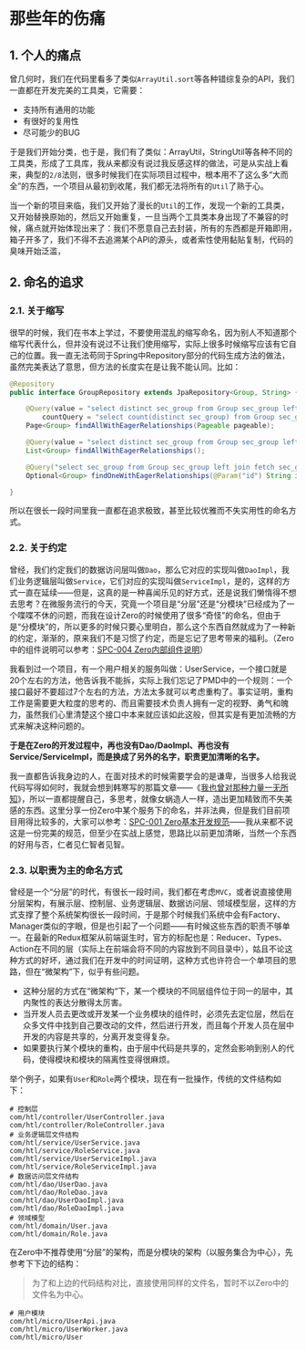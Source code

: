 # 那些年的伤痛

## 1. 个人的痛点

曾几何时，我们在代码里看多了类似`ArrayUtil.sort`等各种错综复杂的API，我们一直都在开发完美的工具类，它需要：

* 支持所有通用的功能
* 有很好的复用性
* 尽可能少的BUG

于是我们开始分类，也于是，我们有了类似：ArrayUtil，StringUtil等各种不同的工具类，形成了工具库，我从来都没有说过我反感这样的做法，可是从实战上看来，典型的`2/8`法则，很多时候我们在实际项目过程中，根本用不了这么多“大而全”的东西，一个项目从最初到收尾，我们都无法将所有的`Util`了熟于心。

当一个新的项目来临，我们又开始了漫长的`Util`的工作，发现一个新的工具类，又开始替换原始的，然后又开始重复，一旦当两个工具类本身出现了不兼容的时候，痛点就开始体现出来了：我们不愿意自己去封装，所有的东西都是开箱即用，箱子开多了，我们不得不去追溯某个API的源头，或者索性使用黏贴复制，代码的臭味开始泛滥，

## 2. 命名的追求

### 2.1. 关于缩写

很早的时候，我们在书本上学过，不要使用混乱的缩写命名，因为别人不知道那个缩写代表什么，但并没有说过不让我们使用缩写，实际上很多时候缩写应该有它自己的位置。我一直无法苟同于Spring中Repository部分的代码生成方法的做法，虽然完美表达了意思，但方法的长度实在是让我不能认同。比如：

```java
@Repository
public interface GroupRepository extends JpaRepository<Group, String> {

    @Query(value = "select distinct sec_group from Group sec_group left join fetch sec_group.users",
        countQuery = "select count(distinct sec_group) from Group sec_group")
    Page<Group> findAllWithEagerRelationships(Pageable pageable);

    @Query(value = "select distinct sec_group from Group sec_group left join fetch sec_group.users")
    List<Group> findAllWithEagerRelationships();

    @Query("select sec_group from Group sec_group left join fetch sec_group.users where sec_group.id =:id")
    Optional<Group> findOneWithEagerRelationships(@Param("id") String id);

}
```

所以在很长一段时间里我一直都在追求极致，甚至比较优雅而不失实用性的命名方式。

### 2.2. 关于约定

曾经，我们约定我们的数据访问层叫做`Dao`，那么它对应的实现叫做`DaoImpl`，我们业务逻辑层叫做`Service`，它们对应的实现叫做`ServiceImpl`，是的，这样的方式一直在延续——但是，这真的是一种喜闻乐见的好方式，还是说我们懒惰得不想去思考？在微服务流行的今天，究竟一个项目是“分层”还是“分模块”已经成为了一个喋喋不休的问题，而我在设计Zero的时候使用了很多“奇怪”的命名，但由于是“分模块”的，所以更多的时候只要心里明白，那么这个东西自然就成为了一种新的约定，渐渐的，原来我们不是习惯了约定，而是忘记了思考带来的福利。（Zero中的组件说明可以参考：[SPC-004 Zero内部组件说明](/specification/1-zerogui-fan/spc-004-zeronei-bu-zu-jian-shuo-ming.html)）

我看到过一个项目，有一个用户相关的服务叫做：UserService，一个接口就是20个左右的方法，他告诉我不能拆，实际上我们忘记了PMD中的一个规则：一个接口最好不要超过7个左右的方法，方法太多就可以考虑重构了。事实证明，重构工作是需要更大粒度的思考的、而且需要技术负责人拥有一定的视野、勇气和魄力，虽然我们心里清楚这个接口中本来就应该如此这般，但其实是有更加流畅的方式来解决这种问题的。

**于是在Zero的开发过程中，再也没有Dao/DaoImpl、再也没有Service/ServiceImpl，而是换成了另外的名字，职责更加清晰的名字。**

我一直都告诉我身边的人，在面对技术的时候需要学会的是谦卑，当很多人给我说代码写得如何时，我就会想到韩寒写的那篇文章——《[我也曾对那种力量一无所知](http://www.sohu.com/a/216401108_155921)》，所以一直都提醒自己，多思考，就像女蜗造人一样，造出更加精致而不失美感的东西。这里分享一份Zero中某个服务下的命名，并非法典，但是我们目前项目用得比较多的，大家可以参考：[SPC-001 Zero基本开发规范](/specification/1-zerogui-fan/spc-001-zeroji-ben-kai-fa-gui-fan.html)——我从来都不说这是一份完美的规范，但至少在实战上感觉，思路比以前更加清晰，当然一个东西的好用与否，仁者见仁智者见智。

### 2.3. 以职责为主的命名方式

曾经是一个“分层”的时代，有很长一段时间，我们都在考虑`MVC`，或者说直接使用分层架构，有展示层、控制层、业务逻辑层、数据访问层、领域模型层，这样的方式支撑了整个系统架构很长一段时间，于是那个时候我们系统中会有Factory、Manager类似的字眼，但是也引起了一个问题——有时候这些东西的职责不够单一。在最新的Redux框架从前端诞生时，官方的标配也是：Reducer、Types、Action在不同的层（实际上在前端会将不同的内容放到不同目录中），姑且不论这种方式的好坏，通过我们在开发中的时间证明，这种方式也许符合一个单项目的思路，但在“微架构”下，似乎有些问题。

* 这种分层的方式在“微架构“下，某一个模块的不同层组件位于同一的层中，其内聚性的表达分散得太厉害。
* 当开发人员去更改或开发某一个业务模块的组件时，必须先去定位层，然后在众多文件中找到自己要改动的文件，然后进行开发，而且每个开发人员在层中开发的内容是共享的，分离开发变得复杂。
* 如果要执行某个模块的重构，由于层中代码是共享的，定然会影响到别人的代码，使得模块和模块的隔离性变得很麻烦。

举个例子，如果有`User`和`Role`两个模块，现在有一批操作，传统的文件结构如下：

```shell
# 控制层
com/htl/controller/UserController.java
com/htl/controller/RoleController.java
# 业务逻辑层文件结构
com/htl/service/UserService.java
com/htl/service/RoleService.java
com/htl/service/UserServiceImpl.java
com/htl/service/RoleServiceImpl.java
# 数据访问层文件结构
com/htl/dao/UserDao.java
com/htl/dao/RoleDao.java
com/htl/dao/UserDaoImpl.java
com/htl/dao/RoleDaoImpl.java
# 领域模型
com/htl/domain/User.java
com/htl/domain/Role.java
```

在Zero中不推荐使用“分层”的架构，而是分模块的架构（以服务集合为中心），先参考下下边的结构：

> 为了和上边的代码结构对比，直接使用同样的文件名，暂时不以Zero中的文件名为中心。

```
# 用户模块
com/htl/micro/UserApi.java
com/htl/micro/UserWorker.java
com/htl/micro/User
```



